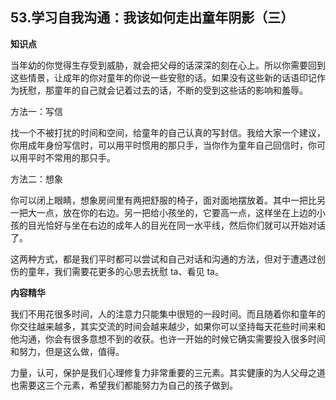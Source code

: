 ## 53.学习自我沟通：我该如何走出童年阴影（三）
**知识点**


当年幼的你觉得生存受到威胁，就会把父母的话深深的刻在心上。所以你需要回到这些情景，让成年的你对童年的你说一些安慰的话。如果没有这些新的话语印记作为抚慰，那童年的自己就会记着过去的话，不断的受到这些话的影响和羞辱。


方法一：写信


找一个不被打扰的时间和空间，给童年的自己认真的写封信。我给大家一个建议，你用成年身份写信时，可以用平时惯用的那只手，当你作为童年自己回信时，你可以用平时不常用的那只手。


方法二：想象


你可以闭上眼睛，想象房间里有两把舒服的椅子，面对面地摆放着。其中一把比另一把大一点，放在你的右边。另一把给小孩坐的，它要高一点，这样坐在上边的小孩的目光恰好与坐在右边的成年人的目光在同一水平线，然后你们就可以开始对话了。


这两种方式，都是我们平时都可以尝试和自己对话和沟通的方法，但对于遭遇过创伤的童年，我们需要花更多的心思去抚慰 ta、看见 ta。


**内容精华**


我们不用花很多时间，人的注意力只能集中很短的一段时间。而且随着你和童年的你交往越来越多，其实交流的时间会越来越少，如果你可以坚持每天花些时间来和他沟通，你会有很多意想不到的收获。也许一开始的时候它确实需要投入很多时间和努力，但是这么做，值得。


力量，认可，保护是我们心理修复力非常重要的三元素。其实健康的为人父母之道也需要这三个元素，希望我们都能努力为自己的孩子做到。

